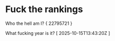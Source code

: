 # Fuck the rankings

Who the hell am I?
{ 22795721 }

What fucking year is it?
[ 2025-10-15T13:43:20Z ]
